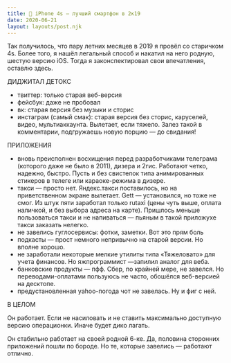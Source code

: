 ```yaml
---
title: 📱 iPhone 4s — лучший смартфон в 2к19
date: 2020-06-21
layout: layouts/post.njk
---
```

Так получилось, что пару летних месяцев в 2019 я провёл со старичком 4s. Более того, я нашёл легальный способ и накатил на него родную, шестую версию iOS.
Тогда я законспектировал свои впечатления, оставлю здесь.

ДИДЖИТАЛ ДЕТОКС
- твиттер: только старая веб-версия
- фейсбук: даже не пробовал
- вк: старая версия без музыки и сторис
- инстаграм (самый смак): старая версия без сторис, каруселей, видео, мультиаккаунта. Вылетает, если тяжело. Залез такой в комментарии, подгружаешь новую порцию — до свидания!

ПРИЛОЖЕНИЯ
- вновь преисполнен восхищения перед разработчиками телеграма (которого даже не было в 2011), дизера и 2гис. Работают четко, надежно, быстро. Пусть и без свистелок типа анимированных стикеров в телеге или караоке-режима в дизере.
- такси — просто нет. Яндекс.такси поставилось, но на приветственном экране вылетает. Gett — установился, но тоже не смог. Из штук пяти заработал только rutaxi (цены чуть выше, оплата наличкой, и без выбора адреса на карте). Пришлось меньше пользоваться такси и не напиваться — пьяным в такой приложухе такси заказать нелегко.
- не завелись гуглосервисы: фотки, заметки. Вот это прям боль
- подкасты — прост немного непривычно на старой версии. Но вполне хорошо.
-  не заработали некоторые мелкие утилиты типа «Тяжеловато» для учета финансов. Но яжпрограммист —запилил аналог для веба.
- банковские продукты — пфф. Сбер, по крайней мере, не завелся. Но переводами-оплатами пользуюсь не часто, обошёлся веб-версией на десктопе.
- предустановленная yahoo-погода чот не завелась. Ну и фиг с ней.

В ЦЕЛОМ

Он работает. Если не насиловать и не ставить максимально доступную версию операционки. Иначе будет дико лагать. 

Он стабильно работает на своей родной 6-ке. Да, половина сторонних приложений пошли по бороде. Но те, которые завелись — работают отлично.